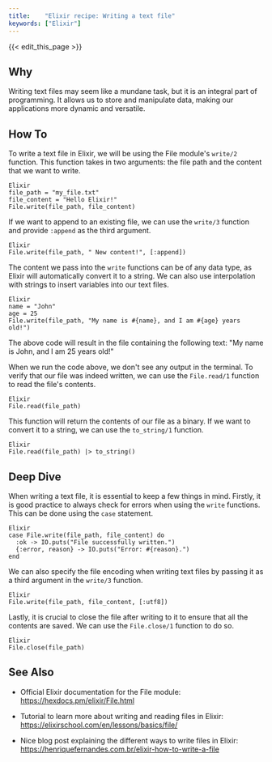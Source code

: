 ```yaml
---
title:    "Elixir recipe: Writing a text file"
keywords: ["Elixir"]
---
```


{{< edit_this_page >}}

## Why
Writing text files may seem like a mundane task, but it is an integral part of programming. It allows us to store and manipulate data, making our applications more dynamic and versatile.

## How To
To write a text file in Elixir, we will be using the File module's `write/2` function. This function takes in two arguments: the file path and the content that we want to write.

```
Elixir
file_path = "my_file.txt"
file_content = "Hello Elixir!"
File.write(file_path, file_content)
```

If we want to append to an existing file, we can use the `write/3` function and provide `:append` as the third argument.

```
Elixir
File.write(file_path, " New content!", [:append])
```

The content we pass into the `write` functions can be of any data type, as Elixir will automatically convert it to a string. We can also use interpolation with strings to insert variables into our text files.

```
Elixir
name = "John"
age = 25
File.write(file_path, "My name is #{name}, and I am #{age} years old!")
```

The above code will result in the file containing the following text: "My name is John, and I am 25 years old!"

When we run the code above, we don't see any output in the terminal. To verify that our file was indeed written, we can use the `File.read/1` function to read the file's contents.

```
Elixir
File.read(file_path)
```

This function will return the contents of our file as a binary. If we want to convert it to a string, we can use the `to_string/1` function.

```
Elixir
File.read(file_path) |> to_string()
```

## Deep Dive
When writing a text file, it is essential to keep a few things in mind. Firstly, it is good practice to always check for errors when using the `write` functions. This can be done using the `case` statement.

```
Elixir
case File.write(file_path, file_content) do
  :ok -> IO.puts("File successfully written.")
  {:error, reason} -> IO.puts("Error: #{reason}.")
end
```

We can also specify the file encoding when writing text files by passing it as a third argument in the `write/3` function.

```
Elixir
File.write(file_path, file_content, [:utf8])
```

Lastly, it is crucial to close the file after writing to it to ensure that all the contents are saved. We can use the `File.close/1` function to do so.

```
Elixir
File.close(file_path)
```

## See Also
- Official Elixir documentation for the File module: https://hexdocs.pm/elixir/File.html

- Tutorial to learn more about writing and reading files in Elixir: https://elixirschool.com/en/lessons/basics/file/

- Nice blog post explaining the different ways to write files in Elixir: https://henriquefernandes.com.br/elixir-how-to-write-a-file